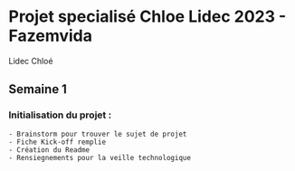 # Projet specialisé Chloe Lidec 2023 - Fazemvida

Lidec Chloé


## Semaine 1
### Initialisation du projet :

    - Brainstorm pour trouver le sujet de projet
    - Fiche Kick-off remplie
    - Création du Readme
    - Rensiegnements pour la veille technologique
